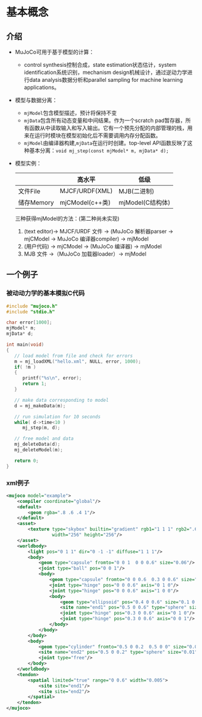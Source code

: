 # 基本概念
## 介绍
- MuJoCo可用于基于模型的计算：

  - control synthesis控制合成，state estimation状态估计，system identification系统识别，mechanism design机械设计，通过逆动力学进行data analysis数据分析和parallel sampling for machine learning applications。

- 模型与数据分离：

  - `mjModel`包含模型描述，预计将保持不变
  - `mjData`包含所有动态变量和中间结果。作为一个scratch pad暂存器，所有函数从中读取输入和写入输出。它有一个预先分配的内部管理的栈，用来在运行时模块在模型初始化后不需要调用内存分配函数。
  - `mjModel`由编译器构建,`mjData`在运行时创建。top-level API函数反映了这种基本分离：`void mj_step(const mjModel* m, mjData* d);`

- 模型实例：

  |            | 高水平          | 低级             |
  | ---------- | --------------- | ---------------- |
  | 文件File   | MJCF/URDF(XML)  | MJB(二进制)      |
  | 储存Memory | mjCModel(c++类) | mjModel(C结构体) |

  三种获得mjModel的方法：(第二种尚未实现)

  1. (text editor)→ MJCF/URDF 文件 → (MuJoCo 解析器parser → mjCModel → MuJoCo 编译器compiler) → mjModel
  2. (用户代码) → mjCModel → (MuJoCo 编译器) → mjModel
  3. MJB 文件 →（MuJoCo 加载器loader）→ mjModel
## 一个例子

### 被动动力学的基本模拟C代码

```c
#include "mujoco.h"
#include "stdio.h"

char error[1000];
mjModel* m;
mjData* d;

int main(void)
{
   // load model from file and check for errors
   m = mj_loadXML("hello.xml", NULL, error, 1000);
   if( !m )
   {
      printf("%s\n", error);
      return 1;
   }

   // make data corresponding to model
   d = mj_makeData(m);

   // run simulation for 10 seconds
   while( d->time<10 )
      mj_step(m, d);

   // free model and data
   mj_deleteData(d);
   mj_deleteModel(m);

   return 0;
}
```

### xml例子

```xml
<mujoco model="example">
    <compiler coordinate="global"/>
    <default>
        <geom rgba=".8 .6 .4 1"/>
    </default>
    <asset>
        <texture type="skybox" builtin="gradient" rgb1="1 1 1" rgb2=".6 .8 1"
                 width="256" height="256"/>
    </asset>
    <worldbody>
        <light pos="0 1 1" dir="0 -1 -1" diffuse="1 1 1"/>
        <body>
            <geom type="capsule" fromto="0 0 1  0 0 0.6" size="0.06"/>
            <joint type="ball" pos="0 0 1"/>
            <body>
                <geom type="capsule" fromto="0 0 0.6  0.3 0 0.6" size="0.04"/>
                <joint type="hinge" pos="0 0 0.6" axis="0 1 0"/>
                <joint type="hinge" pos="0 0 0.6" axis="1 0 0"/>
                <body>
                    <geom type="ellipsoid" pos="0.4 0 0.6" size="0.1 0.08 0.02"/>
                    <site name="end1" pos="0.5 0 0.6" type="sphere" size="0.01"/>
                    <joint type="hinge" pos="0.3 0 0.6" axis="0 1 0"/>
                    <joint type="hinge" pos="0.3 0 0.6" axis="0 0 1"/>
                </body>
            </body>
        </body>
        <body>
            <geom type="cylinder" fromto="0.5 0 0.2  0.5 0 0" size="0.07"/>
            <site name="end2" pos="0.5 0 0.2" type="sphere" size="0.01"/>
            <joint type="free"/>
        </body>
    </worldbody>
    <tendon>
        <spatial limited="true" range="0 0.6" width="0.005">
            <site site="end1"/>
            <site site="end2"/>
        </spatial>
    </tendon>
</mujoco>
```

